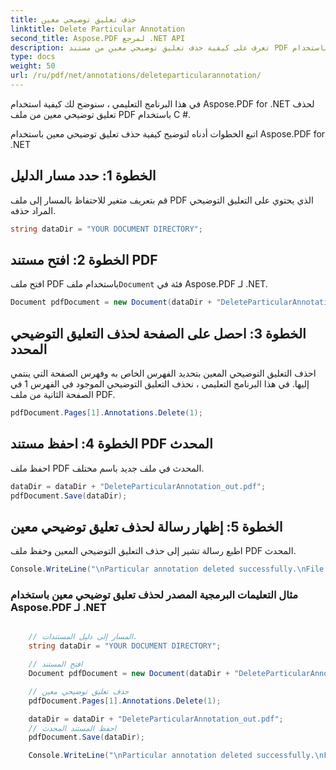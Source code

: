 ```yaml
---
title: حذف تعليق توضيحي معين
linktitle: Delete Particular Annotation
second_title: Aspose.PDF لمرجع .NET API
description: تعرف على كيفية حذف تعليق توضيحي معين من مستند PDF باستخدام Aspose.PDF for .NET باستخدام هذا الدليل التفصيلي خطوة بخطوة.
type: docs
weight: 50
url: /ru/pdf/net/annotations/deleteparticularannotation/
---
```

في هذا البرنامج التعليمي ، سنوضح لك كيفية استخدام Aspose.PDF for .NET لحذف تعليق توضيحي معين من ملف PDF باستخدام C #.

اتبع الخطوات أدناه لتوضيح كيفية حذف تعليق توضيحي معين باستخدام Aspose.PDF for .NET

## الخطوة 1: حدد مسار الدليل

قم بتعريف متغير للاحتفاظ بالمسار إلى ملف PDF الذي يحتوي على التعليق التوضيحي المراد حذفه. 

```csharp
string dataDir = "YOUR DOCUMENT DIRECTORY";
```

## الخطوة 2: افتح مستند PDF

 افتح ملف PDF باستخدام ملف`Document` فئة في Aspose.PDF لـ .NET.

```csharp
Document pdfDocument = new Document(dataDir + "DeleteParticularAnnotation.pdf");
```

## الخطوة 3: احصل على الصفحة لحذف التعليق التوضيحي المحدد

احذف التعليق التوضيحي المعين بتحديد الفهرس الخاص به وفهرس الصفحة التي ينتمي إليها. في هذا البرنامج التعليمي ، نحذف التعليق التوضيحي الموجود في الفهرس 1 في الصفحة الثانية من ملف PDF.

```csharp
pdfDocument.Pages[1].Annotations.Delete(1);
```
## الخطوة 4: احفظ مستند PDF المحدث

احفظ ملف PDF المحدث في ملف جديد باسم مختلف.

```csharp
dataDir = dataDir + "DeleteParticularAnnotation_out.pdf";
pdfDocument.Save(dataDir);
```

## الخطوة 5: إظهار رسالة لحذف تعليق توضيحي معين

اطبع رسالة تشير إلى حذف التعليق التوضيحي المعين وحفظ ملف PDF المحدث.

```csharp
Console.WriteLine("\nParticular annotation deleted successfully.\nFile saved at " + dataDir);
```

### مثال التعليمات البرمجية المصدر لحذف تعليق توضيحي معين باستخدام Aspose.PDF لـ .NET

```csharp

	// المسار إلى دليل المستندات.
	string dataDir = "YOUR DOCUMENT DIRECTORY";

	// افتح المستند
	Document pdfDocument = new Document(dataDir + "DeleteParticularAnnotation.pdf");

	// حذف تعليق توضيحي معين
	pdfDocument.Pages[1].Annotations.Delete(1);

	dataDir = dataDir + "DeleteParticularAnnotation_out.pdf";
	// احفظ المستند المحدث
	pdfDocument.Save(dataDir);

	Console.WriteLine("\nParticular annotation deleted successfully.\nFile saved at " + dataDir);

```
